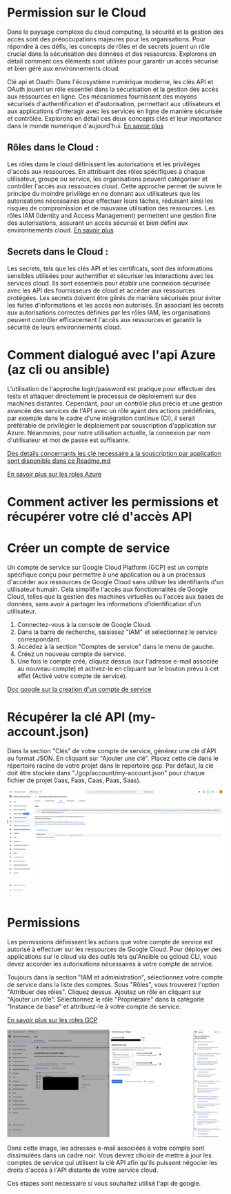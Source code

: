 # Permission sur le Cloud

Dans le paysage complexe du cloud computing, la sécurité et la gestion des accès sont des préoccupations majeures pour les organisations. Pour répondre à ces défis, les concepts de rôles et de secrets jouent un rôle crucial dans la sécurisation des données et des ressources. Explorons en détail comment ces éléments sont utilisés pour garantir un accès sécurisé et bien géré aux environnements cloud.

Clé api et Oauth: Dans l'écosystème numérique moderne, les clés API et OAuth jouent un rôle essentiel dans la sécurisation et la gestion des accès aux ressources en ligne. Ces mécanismes fournissent des moyens sécurisés d'authentification et d'autorisation, permettant aux utilisateurs et aux applications d'interagir avec les services en ligne de manière sécurisée et contrôlée. Explorons en détail ces deux concepts clés et leur importance dans le monde numérique d'aujourd'hui. [En savoir plus](https://medium.com/swlh/understanding-oauth-2-0-dc7ef422d915)

## Rôles dans le Cloud :

Les rôles dans le cloud définissent les autorisations et les privilèges d'accès aux ressources. En attribuant des rôles spécifiques à chaque utilisateur, groupe ou service, les organisations peuvent catégoriser et contrôler l'accès aux ressources cloud. Cette approche permet de suivre le principe du moindre privilège en ne donnant aux utilisateurs que les autorisations nécessaires pour effectuer leurs tâches, réduisant ainsi les risques de compromission et de mauvaise utilisation des ressources. Les rôles IAM (Identity and Access Management) permettent une gestion fine des autorisations, assurant un accès sécurisé et bien défini aux environnements cloud. [En savoir plus](https://medium.com/@sadoksmine8/understanding-identity-and-access-management-iam-in-gcp-a-detailed-exploration-57030ec37609)

## Secrets dans le Cloud :

Les secrets, tels que les clés API et les certificats, sont des informations sensibles utilisées pour authentifier et sécuriser les interactions avec les services cloud. Ils sont essentiels pour établir une connexion sécurisée avec les API des fournisseurs de cloud et accéder aux ressources protégées. Les secrets doivent être gérés de manière sécurisée pour éviter les fuites d'informations et les accès non autorisés. En associant les secrets aux autorisations correctes définies par les rôles IAM, les organisations peuvent contrôler efficacement l'accès aux ressources et garantir la sécurité de leurs environnements cloud.

# Comment dialogué avec l'api Azure (az cli ou ansible)

L'utilisation de l'approche login/password est pratique pour effectuer des tests et attaquer directement le processus de déploiement sur des machines distantes. Cependant, pour un contrôle plus précis et une gestion avancée des services de l'API avec un rôle ayant des actions prédéfinies, par exemple dans le cadre d'une intégration continue (CI), il serait préférable de privilégier le déploiement par souscription d'application sur Azure. Néanmoins, pour notre utilisation actuelle, la connexion par nom d'utilisateur et mot de passe est suffisante.

[Des details concernants les clé necessaire a la souscription par application sont disponible dans ce Readme.md](https://github.com/Maissacrement/azureDeploy)

[En savoir plus sur les roles Azure](https://learn.microsoft.com/fr-fr/azure/role-based-access-control/built-in-roles)

# Comment activer les permissions et récupérer votre clé d'accès API

# Créer un compte de service

Un compte de service sur Google Cloud Platform (GCP) est un compte spécifique conçu pour permettre à une application ou à un processus d'accéder aux ressources de Google Cloud sans utiliser les identifiants d'un utilisateur humain. Cela simplifie l'accès aux fonctionnalités de Google Cloud, telles que la gestion des machines virtuelles ou l'accès aux bases de données, sans avoir à partager les informations d'identification d'un utilisateur.

1. Connectez-vous à la console de Google Cloud.
2. Dans la barre de recherche, saisissez "IAM" et sélectionnez le service correspondant.
3. Accédez à la section "Comptes de service" dans le menu de gauche.
4. Créez un nouveau compte de service.
5. Une fois le compte créé, cliquez dessus (sur l'adresse e-mail associée au nouveau compte) et activez-le en cliquant sur le bouton prévu à cet effet (Activé votre compte de service).

[Doc google sur la creation d'un compte de service](https://cloud.google.com/iam/docs/service-accounts-create)

# Récupérer la clé API (my-account.json)

Dans la section "Clés" de votre compte de service, générez une clé d'API au format JSON. En cliquant sur "Ajouter une clé".
Placez cette clé dans le répertoire racine de votre projet dans le repertoire gcp. Par défaut, la clé doit être stockée dans "./gcp/account/my-account.json" pour chaque fichier de projet (Iaas, Faas, Caas, Paas, Saas).

<img src="./../assets/iam-gcp.png">

# Permissions

Les permissions définissent les actions que votre compte de service est autorisé à effectuer sur les ressources de Google Cloud. Pour déployer des applications sur le cloud via des outils tels qu'Ansible ou gcloud CLI, vous devez accorder les autorisations nécessaires à votre compte de service.

Toujours dans la section "IAM et administration", sélectionnez votre compte de service dans la liste des comptes.
Sous "Rôles", vous trouverez l'option "Attribuer des rôles". Cliquez dessus.
Ajoutez un rôle en cliquant sur "Ajouter un rôle".
Sélectionnez le rôle "Propriétaire" dans la catégorie "Instance de base" et attribuez-le à votre compte de service.

[En savoir plus sur les roles GCP](https://cloud.google.com/iam/docs/roles-overview?hl=fr)

<img src="./../assets/role-attribution-gcp.png">

Dans cette image, les adresses e-mail associées à votre compte sont dissimulées dans un cadre noir. Vous devrez choisir de mettre à jour les comptes de service qui utilisent la clé API afin qu'ils puissent négocier les droits d'accès à l'API distante de votre service cloud.

Ces etapes sont necessaire si vous souhaitez utilisé l'api de google.